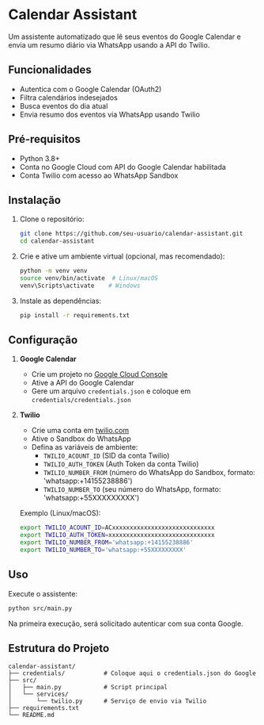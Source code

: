 # Calendar Assistant

Um assistente automatizado que lê seus eventos do Google Calendar e envia um resumo diário via WhatsApp usando a API do Twilio.

## Funcionalidades

- Autentica com o Google Calendar (OAuth2)
- Filtra calendários indesejados
- Busca eventos do dia atual
- Envia resumo dos eventos via WhatsApp usando Twilio

## Pré-requisitos

- Python 3.8+
- Conta no Google Cloud com API do Google Calendar habilitada
- Conta Twilio com acesso ao WhatsApp Sandbox

## Instalação

1. Clone o repositório:
   ```bash
   git clone https://github.com/seu-usuario/calendar-assistant.git
   cd calendar-assistant
   ```
2. Crie e ative um ambiente virtual (opcional, mas recomendado):
   ```bash
   python -m venv venv
   source venv/bin/activate  # Linux/macOS
   venv\Scripts\activate    # Windows
   ```
3. Instale as dependências:
   ```bash
   pip install -r requirements.txt
   ```

## Configuração

1. **Google Calendar**

   - Crie um projeto no [Google Cloud Console](https://console.cloud.google.com/)
   - Ative a API do Google Calendar
   - Gere um arquivo `credentials.json` e coloque em `credentials/credentials.json`

2. **Twilio**

   - Crie uma conta em [twilio.com](https://www.twilio.com/)
   - Ative o Sandbox do WhatsApp
   - Defina as variáveis de ambiente:
     - `TWILIO_ACOUNT_ID` (SID da conta Twilio)
     - `TWILIO_AUTH_TOKEN` (Auth Token da conta Twilio)
     - `TWILIO_NUMBER_FROM` (número do WhatsApp do Sandbox, formato: 'whatsapp:+14155238886')
     - `TWILIO_NUMBER_TO` (seu número do WhatsApp, formato: 'whatsapp:+55XXXXXXXXX')

   Exemplo (Linux/macOS):

   ```bash
   export TWILIO_ACOUNT_ID=ACxxxxxxxxxxxxxxxxxxxxxxxxxxxxx
   export TWILIO_AUTH_TOKEN=xxxxxxxxxxxxxxxxxxxxxxxxxxxxxx
   export TWILIO_NUMBER_FROM='whatsapp:+14155238886'
   export TWILIO_NUMBER_TO='whatsapp:+55XXXXXXXXX'
   ```

## Uso

Execute o assistente:

```bash
python src/main.py
```

Na primeira execução, será solicitado autenticar com sua conta Google.

## Estrutura do Projeto

```
calendar-assistant/
├── credentials/           # Coloque aqui o credentials.json do Google
├── src/
│   ├── main.py            # Script principal
│   └── services/
│       └── twilio.py      # Serviço de envio via Twilio
├── requirements.txt
└── README.md
```

